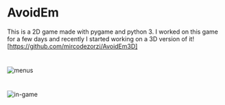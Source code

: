 # AvoidEm

This is a 2D game made with pygame and python 3.
I worked on this game for a few days and recently I started working on a 3D version of it! [https://github.com/mircodezorzi/AvoidEm3D]

#
![menus](https://cloud.githubusercontent.com/assets/20579876/21473091/18997ec2-cafa-11e6-9e81-211998fc2a6e.png)
#
![in-game](https://cloud.githubusercontent.com/assets/20579876/21473092/1b76cd20-cafa-11e6-8eb5-fc4c39880344.png)
#
